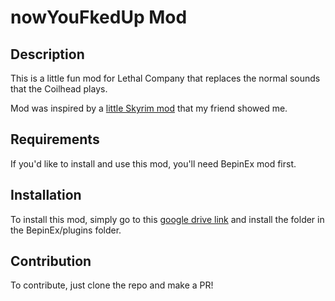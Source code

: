 # nowYouFkedUp Mod


## Description

This is a little fun mod for Lethal Company that replaces the normal sounds that the Coilhead plays.

Mod was inspired by a [little Skyrim mod](https://youtu.be/dTKhOvBNakM?si=AFu0uLtGG7RYBtHw) that my friend showed me.

## Requirements

If you'd like to install and use this mod, you'll need BepinEx mod first.

## Installation

To install this mod, simply go to this [google drive link](https://drive.google.com/drive/folders/1pBNoiCYSYBjVh_dfDfjUhBT8_fF_Oj0I?usp=sharing) and install the folder in the BepinEx/plugins folder.

## Contribution

To contribute, just clone the repo and make a PR!

